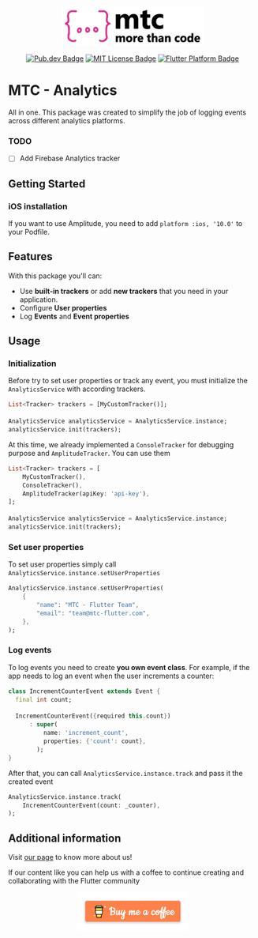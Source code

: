 <p align="center">
	<img src="https://raw.githubusercontent.com/crab-team/mtc-analytics/main/assets/mtc_logo.png" height="80" alt="MTC Logo" />
</p>

<p align="center">
    <a href="https://pub.dev/packages/mtc_analytics"><img src="https://img.shields.io/pub/v/mtc_analytics.svg" alt="Pub.dev Badge"></a>
    <a href="https://opensource.org/licenses/MIT"><img src="https://img.shields.io/badge/license-MIT-purple.svg" alt="MIT License Badge"></a>
    <a href="https://github.com/crab-team/mtc-analytics"><img src="https://img.shields.io/badge/platform-flutter-ff69b4.svg" alt="Flutter Platform Badge"></a>
</p>

# MTC - Analytics

All in one. This package was created to simplify the job of logging events across different analytics platforms.

### TODO
- [ ] Add Firebase Analytics tracker

## Getting Started

### iOS installation

If you want to use Amplitude, you need to add `platform :ios, '10.0'` to your Podfile.

## Features

With this package you'll can:

-   Use **built-in trackers** or add **new trackers** that you need in your application.
-   Configure **User properties**
-   Log **Events** and **Event properties**

## Usage

### Initialization

Before try to set user properties or track any event, you must initialize the `AnalyticsService` with according trackers.

```dart
List<Tracker> trackers = [MyCustomTracker()];

AnalyticsService analyticsService = AnalyticsService.instance;
analyticsService.init(trackers);
```

At this time, we already implemented a `ConsoleTracker` for debugging purpose and `AmplitudeTracker`. You can use them

```dart
List<Tracker> trackers = [
    MyCustomTracker(),
    ConsoleTracker(),
    AmplitudeTracker(apiKey: 'api-key'),
];

AnalyticsService analyticsService = AnalyticsService.instance;
analyticsService.init(trackers);
```

### Set user properties

To set user properties simply call `AnalyticsService.instance.setUserProperties`

```dart
AnalyticsService.instance.setUserProperties(
    {
        "name": "MTC - Flutter Team",
        "email": "team@mtc-flutter.com",
    },
);
```

### Log events

To log events you need to create **you own event class**. For example, if the app needs to log an event when the user increments a counter:

```dart
class IncrementCounterEvent extends Event {
  final int count;

  IncrementCounterEvent({required this.count})
      : super(
          name: 'increment_count',
          properties: {'count': count},
        );
}
```

After that, you can call `AnalyticsService.instance.track` and pass it the created event

```dart
AnalyticsService.instance.track(
    IncrementCounterEvent(count: _counter),
);
```

## Additional information

Visit [our page](https://mtc-flutter.com) to know more about us!

If our content like you can help us with a coffee to continue creating and collaborating with the Flutter community
<br>

<p align="center">
    <a href="https://www.buymeacoffee.com/morethancode">
        <img src="https://raw.githubusercontent.com/crab-team/mtc-analytics/main/assets/bmc.png" height="80" alt="Buy a coffe button" />
    </a>
</p>
